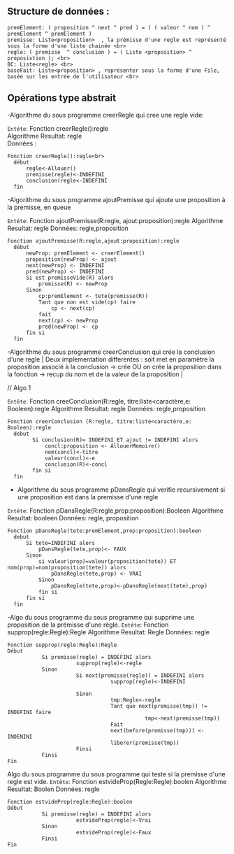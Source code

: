 ## Structure de données :

``` proposition: (valeur ^ nom) = ( Booleen ^ liste <caractère> ) <br>
premElement: ( proposition ^ next ^ pred ) = ( ( valeur ^ nom ) ^ premElement ^ premElement ) 
premisse: Liste<proposition>  , la prémisse d'une regle est représenté sous la forme d'une liste chainée <br>
regle: ( premisse  ^ conclusion ) = ( Liste <proposition> ^ proposistion ); <br>
BC: Liste<regle> <br>
baseFait: Liste<proposition> , représenter sous la forme d'une File, basée sur les entrée de l'utilisateur <br>
````
## Opérations type abstrait 

-Algorithme du sous programme creerRegle qui cree une regle vide:<br>

```Entête```: Fonction creerRegle():regle<br>
Algorithme Resultat: regle<br>
           Données :<br>
```
Fonction creerRegle():regle<br>
  début
      regle<-Allouer()
      premisse(regle)<-INDEFINI
      conclusion(regle<-INDEFINI
  fin
```

-Algorithme du sous programme ajoutPremisse qui ajoute une proposition à la premisse, en queue

```Entête```: Fonction ajoutPremisse(R:regle, ajout:proposition):regle
Algorithme Resultat: regle
           Données: regle,proposition
```
Fonction ajoutPremisse(R:regle,ajout:proposition):regle
  début
      newProp: premElement <- creerElement()
      proposition(newProp) <- ajout
      next(newProp) <- INDEFINI
      pred(newProp) <- INDEFINI
      Si est premisseVide(R) alors 
          premisse(R) <- newProp
      Sinon
          cp:premElement <- tete(premisse(R))
          Tant que non est vide(cp) faire 
              cp <- next(cp)
          fait
          next(cp) <- newProp
          pred(newProp) <- cp
      fin si
  fin
```
  -Algorithme du sous programme creerConclusion qui crée la conclusion d'une regle  | Deux implementation differentes : soit met en paramètre la proposition associé à la conclusion -> crée OU  on crée la proposition dans la fonction -> recup du nom et de la valeur de la proposition | 

// Algo 1

```Entête```: Fonction creeConclusion(R:regle, titre:liste<caractère,e: Booleen):regle
Algorithme Resultat: regle
           Données: regle,proposition
```
Fonction creerConclusion (R:regle, titre:liste<caractère,e: Booleen):regle
  debut
        Si conclusion(R)= INDEFINI ET ajout != INDEFINI alors
            concl:proposition <- AllouerMemoire()
            nom(concl)<-titre
            valeur(concl)<-e
            conclusion(R)<-concl
        fin si
  fin
```

- Algorithme du sous programme pDansRegle qui verifie recursivement si une proposition est dans la premisse d'une regle

```Entête```: Fonction pDansRegle(R:regle,prop:proposition):Booleen
Algorithme Resultat: booleen
           Données: regle, proposition
```
Fonction pDansRegle(tete:premElement,prop:proposition):booleen
  debut
      Si tete=INDEFINI alors
          pDansRegle(tete,prop)<- FAUX
      Sinon
          si valeur(prop)=valeur(proposition(tete)) ET nom(prop)=nom(proposition(tete)) alors
              pDansRegle(tete,prop) <- VRAI
          Sinon
              pDansRegle(tete,prop)<-pDansRegle(next(tete),prop)
          fin si
      fin si
  fin
  ```

   -Algo du sous programme du sous programme qui supprime une proposition de la prémisse d'une règle.
   ```Entête```: Fonction supprop(regle:Regle):Regle
Algorithme Resultat: Regle
           Données: regle
```
Fonction supprop(regle:Regle):Regle
Début
           Si premisse(regle) = INDEFINI alors
                      supprop(regle)<-regle
           Sinon
                      Si next(premisse(regle)) = INDEFINI alors
                                 supprop(regle)<-INDEFINI
                      
                      Sinon
                                 tmp:Regle<-regle
                                 Tant que next(premisse(tmp)) != INDEFINI faire 
                                            tmp<-next(premisse(tmp))
                                 Fait
                                 next(before(premisse(tmp))) <- INDENINI
                                 liberer(premisse(tmp))
                      Finsi
           Finsi
Fin
```
Algo du sous programme du sous programme qui teste si la premisse d'une regle est vide.
   ```Entête```: Fonction estvideProp(Regle:Regle):boolen
Algorithme Resultat: Boolen
           Données: regle
```
Fonction estvideProp(regle:Regle):boolen
Début
           Si premisse(regle) = INDEFINI alors
                      estvideProp(regle)<-Vrai
           Sinon
                      estvideProp(regle)<-Faux
           Finsi
Fin
```
